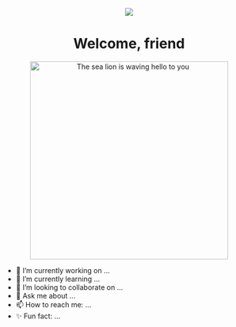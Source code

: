 <p align="center">
<img src="https://github.com/smorgannicole/smorgannicole/assets/146776078/09040d2f-2a79-464f-9827-a47fbf0b8d74">
</p>


<h1 align="center">Welcome, friend</h1>

<p align="center">
<img height="400px" src="https://github.com/smorgannicole/smorgannicole/assets/146776078/7e88894c-01c5-4830-abab-a27fc4d6abba" alt="The sea lion is waving hello to you">
</p>

- 🔭 I’m currently working on ... 
- 🌱 I’m currently learning ...
- 👯 I’m looking to collaborate on ...
- 💬 Ask me about ...
- 📫 How to reach me: ...
- ✨ Fun fact: ... 

